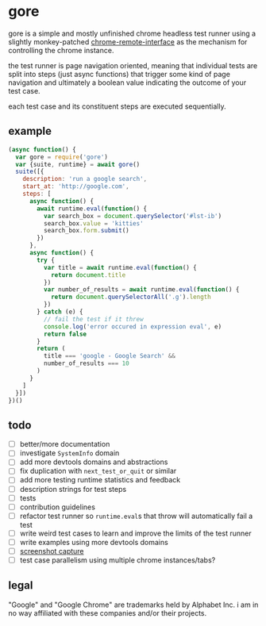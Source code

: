 
# gore

gore is a simple and mostly unfinished chrome headless test runner using a slightly monkey-patched [chrome-remote-interface](https://npmjs.org/chrome-remote-interface) as the mechanism for controlling the chrome instance.

the test runner is page navigation oriented, meaning that individual tests are split into steps (just async functions) that trigger some kind of page navigation and ultimately a boolean value indicating the outcome of your test case.

each test case and its constituent steps are executed sequentially.

## example

```javascript
(async function() {
  var gore = require('gore')
  var {suite, runtime} = await gore()
  suite([{
    description: 'run a google search',
    start_at: 'http://google.com',
    steps: [
      async function() {
        await runtime.eval(function() {
          var search_box = document.querySelector('#lst-ib')
          search_box.value = 'kitties'
          search_box.form.submit()
        })
      },
      async function() {
        try {
          var title = await runtime.eval(function() {
            return document.title
          })
          var number_of_results = await runtime.eval(function() {
            return document.querySelectorAll('.g').length
          })
        } catch (e) {
          // fail the test if it threw
          console.log('error occured in expression eval', e)
          return false
        }
        return (
          title === 'google - Google Search' &&
          number_of_results === 10
        )
      }
    ]
  }])
})()
```

## todo

* [ ] better/more documentation
* [ ] investigate `SystemInfo` domain
* [ ] add more devtools domains and abstractions
* [ ] fix duplication with `next_test_or_quit` or similar
* [ ] add more testing runtime statistics and feedback
* [ ] description strings for test steps
* [ ] tests
* [ ] contribution guidelines
* [ ] refactor test runner so `runtime.eval`s that throw will automatically fail a test
* [ ] write weird test cases to learn and improve the limits of the test runner
* [ ] write examples using more devtools domains
* [ ] [screenshot capture](https://medium.com/@dschnr/using-headless-chrome-as-an-automated-screenshot-tool-4b07dffba79a)
* [ ] test case parallelism using multiple chrome instances/tabs?

## legal

"Google" and "Google Chrome" are trademarks held by Alphabet Inc. i am in no way affiliated with these companies and/or their projects.